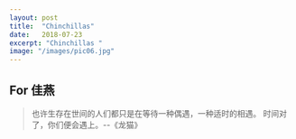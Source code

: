```yaml
---
layout: post
title:  "Chinchillas"
date:   2018-07-23
excerpt: "Chinchillas "
image: "/images/pic06.jpg"
---
```


## For 佳燕

> 也许生存在世间的人们都只是在等待一种偶遇，一种适时的相遇。
时间对了，你们便会遇上。--《龙猫》


